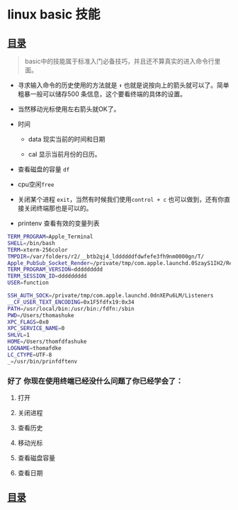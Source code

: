 # linux basic 技能

## [目录](.https://github.com/shgopher/GOFamily/tree/master/%E5%85%A5%E9%97%A8%E7%AF%87/%E6%93%8D%E4%BD%9C%E7%B3%BB%E7%BB%9F/shell)

> basic中的技能属于标准入门必备技巧，并且还不算真实的进入命令行里面。


- 寻求输入命令的历史使用的方法就是 `⬆` 也就是说按向上的箭头就可以了。简单粗暴一般可以储存500
条信息，这个要看终端的具体的设置。

- 当然移动光标使用左右箭头就OK了。

- 时间

  - data 现实当前的时间和日期

  - cal  显示当前月份的日历。

- 查看磁盘的容量 `df`

- cpu空闲`free`

- 关闭某个进程 `exit`，当然有时候我们使用`control + c` 也可以做到，还有你直接关闭终端那也是可以的。

- printenv 查看有效的变量列表

```bash
TERM_PROGRAM=Apple_Terminal
SHELL=/bin/bash
TERM=xterm-256color
TMPDIR=/var/folders/r2/__btb2qj4_lddddddfdwfefe3fh9nm0000gn/T/
Apple_PubSub_Socket_Render=/private/tmp/com.apple.launchd.0SzayS1IH2/Render
TERM_PROGRAM_VERSION=ddddddddd
TERM_SESSION_ID=ddddddddd
USER=function

SSH_AUTH_SOCK=/private/tmp/com.apple.launchd.0dnXEPu6LM/Listeners
__CF_USER_TEXT_ENCODING=0x1F5fdfx19:0x34
PATH=/usr/local/bin:/usr/bin:/fdfn:/sbin
PWD=/Users/thomashuke
XPC_FLAGS=0x0
XPC_SERVICE_NAME=0
SHLVL=1
HOME=/Users/thomfdfashuke
LOGNAME=thomafdke
LC_CTYPE=UTF-8
_=/usr/bin/prinfdftenv

```

### 好了 你现在使用终端已经没什么问题了你已经学会了：

1. 打开

2. 关闭进程

3. 查看历史

4. 移动光标

5. 查看磁盘容量

6. 查看日期

## [目录](.https://github.com/shgopher/GOFamily/tree/master/%E5%85%A5%E9%97%A8%E7%AF%87/%E6%93%8D%E4%BD%9C%E7%B3%BB%E7%BB%9F/shell)

 ️
